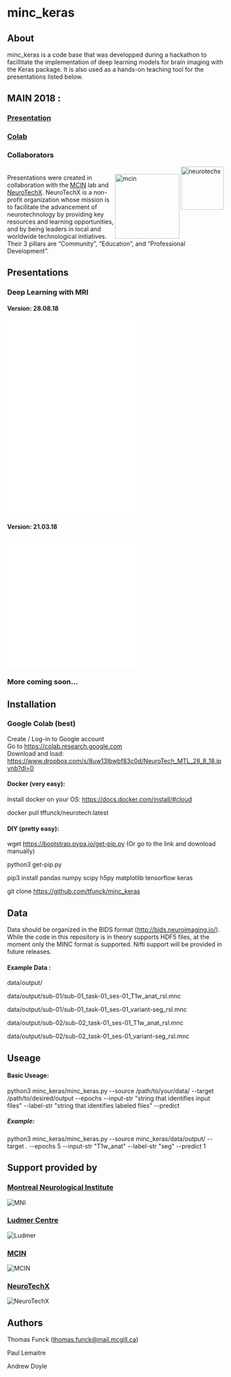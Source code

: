 # minc_keras
## About
minc_keras is a code base that was developped during a hackathon to facillitate the implementation of deep learning models for brain imaging with the Keras package. It is also used as a hands-on teaching tool for the presentations listed below. 

## MAIN 2018 :
### [Presentation](./presentations/MAIN2018_segmentation.pdf)
### [Colab](./main2018.ipynb)

### Collaborators
<img src=sponsors/neurotechx.png align="right" alt=neurotechx width=100>\
<img src=sponsors/mcin.png align="right" alt=mcin width=150>
Presentations were created in collaboration with the [MCIN](https://mcin-cnim.ca/) lab and [NeuroTechX](https://neurotechx.com/). NeuroTechX is a non-profit organization whose mission is to facilitate the advancement of neurotechnology by providing key resources and learning opportunities, and by being leaders in local and worldwide technological initiatives. Their 3 pillars are “Community”, “Education”, and “Professional Development”.



## Presentations

### Deep Learning with MRI
#### Version: 28.08.18
![Workshop 1 (Part 1 & 4) -- Deep Learning with MRI ](./presentations/neurotechmtl_28.8.18_deep_learning_with_mri.pdf) \
![Workshop 1 (Part 2) -- Intro to ML ](./presentations/neurotechmtl_28.8.18_suarez_intro_to_ml.pdf) \
![Workshop 1 (Part 3) -- Intro to Neural Networks ](./presentations/neurotechmtl_28.8.18_doyle_intro_to_neural_nets.pdf) 

#### Version: 21.03.18

![Workshop 1 -- Deep Learning with MRI (21.3.18)](./presentations/neurotechmtl_21.3.18_deep_learning_with_mri.pdf) \
![Workshop 1 -- Intro to ML (21.3.18)](./presentations/IntroML.pdf)

### More coming soon...

## Installation

### Google Colab (best)

Create / Log-in to Google account \
Go to https://colab.research.google.com \
Download and load: https://www.dropbox.com/s/8uw13lbwbf83c0d/NeuroTech_MTL_28_8_18.ipynb?dl=0

#### Docker (very easy):

Install docker on your OS: https://docs.docker.com/install/#cloud

docker pull tffunck/neurotech:latest

#### DIY (pretty easy):
wget https://bootstrap.pypa.io/get-pip.py (Or go to the link and download manually)

python3 get-pip.py

pip3 install   pandas numpy scipy h5py matplotlib tensorflow keras

git clone https://github.com/tfunck/minc_keras

## Data

Data should be organized in the BIDS format (http://bids.neuroimaging.io/). While the code in this repository is in theory supports HDF5 files, at the moment only the MINC format is supported. Nifti support will be provided in future releases. 

#### Example Data :

data/output/

data/output/sub-01/sub-01_task-01_ses-01_T1w_anat_rsl.mnc

data/output/sub-01/sub-01_task-01_ses-01_variant-seg_rsl.mnc

data/output/sub-02/sub-02_task-01_ses-01_T1w_anat_rsl.mnc

data/output/sub-02/sub-02_task-01_ses-01_variant-seg_rsl.mnc


## Useage

#### Basic Useage:

python3 minc_keras/minc_keras.py --source /path/to/your/data/ --target /path/to/desired/output --epochs <number of epochs>  --input-str "string that identifies input files" --label-str "string that identifies labeled files" --predict <list of which subjects in test set> 

##### Example:
python3 minc_keras/minc_keras.py --source minc_keras/data/output/ --target . --epochs 5 --input-str "T1w_anat" --label-str "seg" --predict 1 

## Support provided by

### [Montreal Neurological Institute](https://www.mcgill.ca/neuro/)

![MNI](sponsors/mni.jpg)

### [Ludmer Centre](http://ludmercentre.ca/)
![Ludmer](sponsors/ludmer.png)

### [MCIN](https://mcin-cnim.ca/)
![MCIN](sponsors/mcin.png)

### [NeuroTechX](https://neurotechx.com/)
![NeuroTechX](sponsors/neurotechx.png)

## Authors
Thomas Funck (thomas.funck@mail.mcgill.ca)

Paul Lemaitre

Andrew Doyle


